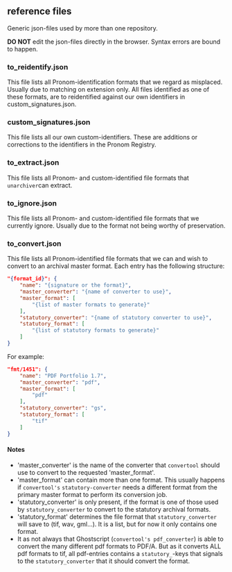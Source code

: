 ## reference files
Generic json-files used by more than one repository.

**DO NOT** edit the json-files directly in the browser. Syntax errors are bound to happen.

### to_reidentify.json
This file lists all Pronom-identification formats that we regard as misplaced. Usually due to matching on extension only. All files identified as one of these formats, are to reidentified against our own identifiers in custom_signatures.json.

### custom_signatures.json
This file lists all our own custom-identifiers. These are additions or corrections to the identifiers in the Pronom Registry.

### to_extract.json
This file lists all Pronom- and custom-identified file formats that `unarchiver`can extract.

### to_ignore.json
This file lists all Pronom- and custom-identified file formats that we currently ignore. Usually due to the format not being worthy of preservation.

### to_convert.json
This file lists all Pronom-identified file formats that we can and wish to convert to an archival master format. Each entry has the following structure:

```json
"{format_id}": {
    "name": "{signature or the format}",
    "master_converter": "{name of converter to use}",
    "master_format": [
        "{list of master formats to generate}"
    ],
    "statutory_converter": "{name of statutory converter to use}",
    "statutory_format": [
        "{list of statutory formats to generate}"
    ]
}
```

For example:

```json
"fmt/1451": {
    "name": "PDF Portfolio 1.7",
    "master_converter": "pdf",
    "master_format": [
        "pdf"
    ],
    "statutory_converter": "gs",
    "statutory_format": [
        "tif"
    ]
}
```
#### Notes
- 'master_converter' is the name of the converter that `convertool` should use to convert to the requested 'master_format'.
- 'master_format' can contain more than one format. This usually happens if `convertool's` `statutory-converter` needs a different format from the primary master format to perform its conversion job.
- 'statutory_converter' is only present, if the format is one of those used by `statutory_converter` to convert to the statutory archival formats.
- 'statutory_format' determines the file format that `statutory_converter` will save to (tif, wav, gml...). It is a list, but for now it only contains one format.
- It as not always that Ghostscript (`convertool's pdf_converter`) is able to convert the many different pdf formats to PDF/A. But as it converts ALL pdf formats to tif, all pdf-entries contains a `statutory_`-keys that signals to the `statutory_converter` that it should convert the format.
